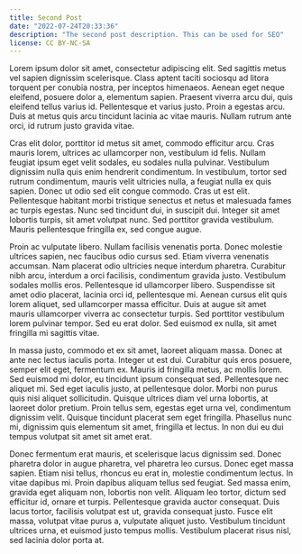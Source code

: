 ```yaml
---
title: Second Post
date: "2022-07-24T20:33:36"
description: "The second post description. This can be used for SEO"
license: CC BY-NC-SA
---
```



Lorem ipsum dolor sit amet, consectetur adipiscing elit. Sed sagittis metus vel sapien dignissim scelerisque. Class aptent taciti sociosqu ad litora torquent per conubia nostra, per inceptos himenaeos. Aenean eget neque eleifend, posuere dolor a, elementum sapien. Praesent viverra arcu dui, quis eleifend tellus varius id. Pellentesque et varius justo. Proin a egestas arcu. Duis at metus quis arcu tincidunt lacinia ac vitae mauris. Nullam rutrum ante orci, id rutrum justo gravida vitae.

Cras elit dolor, porttitor id metus sit amet, commodo efficitur arcu. Cras mauris lorem, ultrices ac ullamcorper non, vestibulum id felis. Nullam feugiat ipsum eget velit sodales, eu sodales nulla pulvinar. Vestibulum dignissim nulla quis enim hendrerit condimentum. In vestibulum, tortor sed rutrum condimentum, mauris velit ultricies nulla, a feugiat nulla ex quis sapien. Donec ut odio sed elit congue commodo. Cras ut est elit. Pellentesque habitant morbi tristique senectus et netus et malesuada fames ac turpis egestas. Nunc sed tincidunt dui, in suscipit dui. Integer sit amet lobortis turpis, sit amet volutpat nunc. Sed porttitor gravida vestibulum. Mauris pellentesque fringilla ex, sed congue augue.

Proin ac vulputate libero. Nullam facilisis venenatis porta. Donec molestie ultrices sapien, nec faucibus odio cursus sed. Etiam viverra venenatis accumsan. Nam placerat odio ultricies neque interdum pharetra. Curabitur nibh arcu, interdum a orci facilisis, condimentum gravida justo. Vestibulum sodales mollis eros. Pellentesque id ullamcorper libero. Suspendisse sit amet odio placerat, lacinia orci id, pellentesque mi. Aenean cursus elit quis lorem aliquet, sed ullamcorper massa efficitur. Duis at augue sit amet mauris ullamcorper viverra ac consectetur turpis. Sed porttitor vestibulum lorem pulvinar tempor. Sed eu erat dolor. Sed euismod ex nulla, sit amet fringilla mi sagittis vitae.

In massa justo, commodo et ex sit amet, laoreet aliquam massa. Donec at ante nec lectus iaculis porta. Integer ut est dui. Curabitur quis eros posuere, semper elit eget, fermentum ex. Mauris id fringilla metus, ac mollis lorem. Sed euismod mi dolor, eu tincidunt ipsum consequat sed. Pellentesque nec aliquet mi. Sed eget iaculis justo, at pellentesque dolor. Morbi non purus quis nisi aliquet sollicitudin. Quisque ultrices diam vel urna lobortis, at laoreet dolor pretium. Proin tellus sem, egestas eget urna vel, condimentum dignissim velit. Quisque tincidunt placerat sem eget fringilla. Phasellus nunc mi, dignissim quis elementum sit amet, fringilla et lectus. In non dui eu dui tempus volutpat sit amet sit amet erat.

Donec fermentum erat mauris, et scelerisque lacus dignissim sed. Donec pharetra dolor in augue pharetra, vel pharetra leo cursus. Donec eget massa sapien. Etiam nisi tellus, rhoncus eu erat in, molestie condimentum lectus. In vitae dapibus mi. Proin dapibus aliquam tellus sed feugiat. Sed massa enim, gravida eget aliquam non, lobortis non velit. Aliquam leo tortor, dictum sed efficitur id, ornare et turpis. Pellentesque gravida auctor consequat. Duis lacus tortor, facilisis volutpat est ut, gravida consequat justo. Fusce elit massa, volutpat vitae purus a, vulputate aliquet justo. Vestibulum tincidunt ultrices urna, et euismod justo tempus mollis. Vestibulum placerat risus nisl, sed lacinia dolor porta at.

